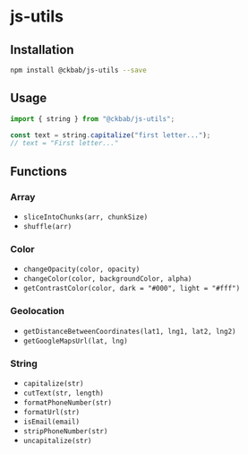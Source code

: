 # js-utils

## Installation

```bash
npm install @ckbab/js-utils --save
```

## Usage

```js
import { string } from "@ckbab/js-utils";

const text = string.capitalize("first letter...");
// text = "First letter..."
```

## Functions

### Array

- `sliceIntoChunks(arr, chunkSize)`
- `shuffle(arr)`

### Color

- `changeOpacity(color, opacity)`
- `changeColor(color, backgroundColor, alpha)`
- `getContrastColor(color, dark = "#000", light = "#fff")`

### Geolocation

- `getDistanceBetweenCoordinates(lat1, lng1, lat2, lng2)`
- `getGoogleMapsUrl(lat, lng)`

### String

- `capitalize(str)`
- `cutText(str, length)`
- `formatPhoneNumber(str)`
- `formatUrl(str)`
- `isEmail(email)`
- `stripPhoneNumber(str)`
- `uncapitalize(str)`
